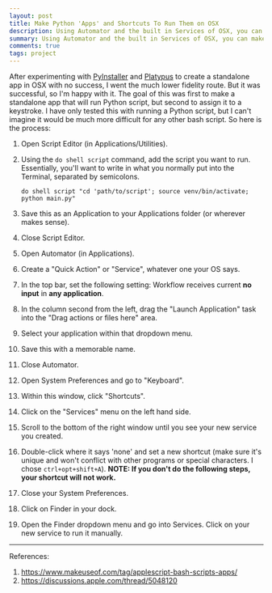 ```yaml
---
layout: post
title: Make Python 'Apps' and Shortcuts To Run Them on OSX
description: Using Automator and the built in Services of OSX, you can make simple Python apps run on command.
summary: Using Automator and the built in Services of OSX, you can make simple Python apps run on command.
comments: true
tags: project
---
```


After experimenting with [PyInstaller](https://pyinstaller.readthedocs.io/en/stable/) and [Platypus](https://sveinbjorn.org/platypus) to create a standalone app in OSX with no success, I went the much lower fidelity route. But it was successful, so I'm happy with it. The goal of this was first to make a standalone app that will run Python script, but second to assign it to a keystroke. I have only tested this with running a Python script, but I can't imagine it would be much more difficult for any other bash script. So here is the process:

1. Open Script Editor (in Applications/Utilities).
1. Using the `do shell script` command, add the script you want to run. Essentially, you'll want to write in what you normally put into the Terminal, separated by semicolons.
	
	`do shell script "cd 'path/to/script'; source venv/bin/activate; python main.py"`

1. Save this as an Application to your Applications folder (or wherever makes sense).
1. Close Script Editor.
1. Open Automator (in Applications).
1. Create a "Quick Action" or "Service", whatever one your OS says.
1. In the top bar, set the following setting: Workflow receives current **no input** in **any application**.
1. In the column second from the left, drag the "Launch Application" task into the "Drag actions or files here" area.
1. Select your application within that dropdown menu.
1. Save this with a memorable name.
1. Close Automator.
1. Open System Preferences and go to "Keyboard".
1. Within this window, click "Shortcuts".
1. Click on the "Services" menu on the left hand side.
1. Scroll to the bottom of the right window until you see your new service you created.
1. Double-click where it says 'none' and set a new shortcut (make sure it's unique and won't conflict with other programs or special characters. I chose `ctrl+opt+shift+A`). 
**NOTE: If you don't do the following steps, your shortcut will not work.**
1. Close your System Preferences.
1. Click on Finder in your dock.
1. Open the Finder dropdown menu and go into Services. Click on your new service to run it manually.

---

References:

1. <https://www.makeuseof.com/tag/applescript-bash-scripts-apps/>
1. <https://discussions.apple.com/thread/5048120>